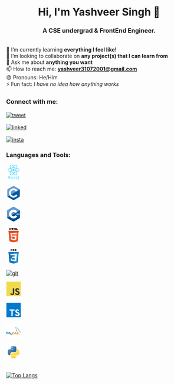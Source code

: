 <h1 align="center"> Hi, I'm Yashveer Singh 👋</h1>

<h3 align="center">A CSE undergrad & FrontEnd Engineer.  </h3>

\
🌱 I’m currently learning **everything I feel like!**\
👯 I’m looking to collaborate on **any project(s) that I can learn from**\
💬 Ask me about **anything you want**\
📫 How to reach me: **yashveer31072001@gmail.com**\
😄 Pronouns: He/Him\
⚡ Fun fact: *I have no idea how anything works*


<h3 align="left">Connect with me:</h3>
<p align="left">
<a href="https://twitter.com/Citron5007" target="blank"><img align="center" src="https://raw.githubusercontent.com/rahuldkjain/github-profile-readme-generator/master/src/images/icons/Social/twitter.svg" alt="tweet" height="30" width="40" /></a>

<a href="https://www.linkedin.com/in/singh-yashveer/" target="blank"><img align="center" src="https://raw.githubusercontent.com/rahuldkjain/github-profile-readme-generator/master/src/images/icons/Social/linked-in-alt.svg" alt="linked" height="30" width="40" /></a>
</p>

<a href="https://www.instagram.com/yashvxxr.singh/" target="blank"><img align="center" src="https://upload.wikimedia.org/wikipedia/commons/thumb/e/e7/Instagram_logo_2016.svg/2048px-Instagram_logo_2016.svg.png" alt="insta" height="30" width="30" /></a>
</p>

<h3 align="left">Languages and Tools:</h3>

<p align="left">

<a href="https://reactjs.org" target="_blank"> <img src="https://raw.githubusercontent.com/devicons/devicon/master/icons/react/react-original-wordmark.svg" alt="react" width="40" height="40"/> </a>

<a href="https://www.cprogramming.com/" target="_blank"> <img src="https://raw.githubusercontent.com/devicons/devicon/master/icons/c/c-original.svg" alt="c" width="40" height="40"/> </a>
   
<a href="https://www.w3schools.com/cpp/" target="_blank"> <img src="https://raw.githubusercontent.com/devicons/devicon/master/icons/cplusplus/cplusplus-original.svg" alt="cplusplus" width="40" height="40"/> </a>

<a href="https://developer.mozilla.org/en-US/docs/Web/HTML" target="_blank"> <img src="https://raw.githubusercontent.com/devicons/devicon/master/icons/html5/html5-original-wordmark.svg" alt="css3" width="40" height="40"/> </a> 

<a href="https://www.w3schools.com/css/" target="_blank"> <img src="https://raw.githubusercontent.com/devicons/devicon/master/icons/css3/css3-original-wordmark.svg" alt="css3" width="40" height="40"/> </a> 

<a href="https://git-scm.com/" target="_blank"> <img src="https://www.vectorlogo.zone/logos/git-scm/git-scm-icon.svg" alt="git" width="40" height="40"/> </a> 

<a href="https://developer.mozilla.org/en-US/docs/Web/JavaScript" target="_blank"> <img src="https://raw.githubusercontent.com/devicons/devicon/master/icons/javascript/javascript-original.svg" alt="javascript" width="40" height="40"/> </a>

<a href="https://www.typescriptlang.org/" target="_blank"> <img src="https://raw.githubusercontent.com/devicons/devicon/master/icons/typescript/typescript-original.svg" alt="typescript" width="40" height="40"/> </a> 


<a href="https://www.mysql.com/" target="_blank"> <img src="https://raw.githubusercontent.com/devicons/devicon/master/icons/mysql/mysql-original-wordmark.svg" alt="mysql" width="40" height="40"/> </a> 


<a href="https://www.python.org" target="_blank"> <img src="https://raw.githubusercontent.com/devicons/devicon/master/icons/python/python-original.svg" alt="python" width="40" height="40"/> </a>

</p>

\
[![Top Langs](https://github-readme-stats.vercel.app/api/top-langs/?username=Citron5007&layout=compact)](https://github.com/anuraghazra/github-readme-stats)
